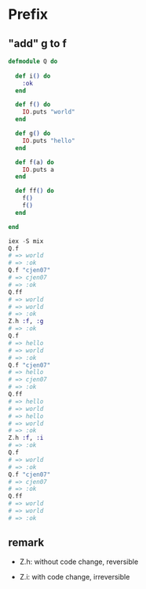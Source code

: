 # Prefix

## "add" g to f

```elixir
defmodule Q do
  
  def i() do
    :ok
  end

  def f() do
    IO.puts "world"
  end

  def g() do
    IO.puts "hello"
  end

  def f(a) do
    IO.puts a
  end

  def ff() do
    f()
    f()
  end

end
```

```elixir
iex -S mix
Q.f
# => world
# => :ok
Q.f "cjen07"
# => cjen07
# => :ok
Q.ff
# => world
# => world
# => :ok
Z.h :f, :g
# => :ok
Q.f
# => hello
# => world
# => :ok
Q.f "cjen07"
# => hello
# => cjen07
# => :ok
Q.ff
# => hello
# => world
# => hello
# => world
# => :ok
Z.h :f, :i
# => :ok
Q.f
# => world
# => :ok
Q.f "cjen07"
# => cjen07
# => :ok
Q.ff
# => world
# => world
# => :ok
```

## remark

  * Z.h: without code change, reversible

  * Z.i: with code change, irreversible
